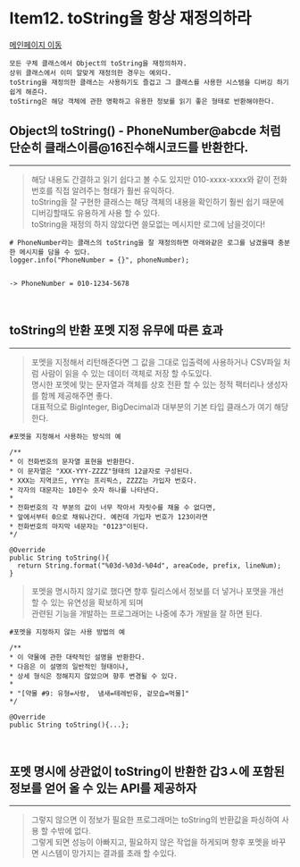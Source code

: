 # Item12. toString을 항상 재정의하라

[메인페이지 이동](../README.md)

```
모든 구체 클래스에서 Object의 toString을 재정의하자.
상위 클래스에서 이미 알맞게 재정의한 경우는 예외다.
toString을 재정의한 클래스는 사용하기도 즐겁고 그 클래스를 사용한 시스템을 디버깅 하기 쉽게 해준다.
toStirng은 해당 객체에 관한 명확하고 유용한 정보를 읽기 좋은 형태로 반환해야한다.
```

## Object의 toString() - PhoneNumber@abcde 처럼 단순히 클래스이름@16진수해시코드를 반환한다.

---

> 해당 내용도 간결하고 읽기 쉽다고 볼 수도 있지만 010-xxxx-xxxx와 같이 전화번호를 직접 알려주는 형태가 훨씬 유익하다. </br>
> toString을 잘 구현한 클래스는 해당 객체의 내용을 확인하기 훨씬 쉽기 때문에 디버깅할때도 유용하게 사용 할 수 있다.</br>
> toString을 재정의 하지 않았다면 쓸모없는 메시지만 로그에 남을것이다!

```
# PhoneNumber라는 클래스의 toString을 잘 재정의하면 아래와같은 로그를 남겼을때 충분한 메시지를 담을 수 있다.
logger.info("PhoneNumber = {}", phoneNumber);


-> PhoneNumber = 010-1234-5678
```

</br>

## toString의 반환 포멧 지정 유무에 따른 효과

---

> 포멧을 지정해서 리턴해준다면 그 값을 그대로 입출력에 사용하거나 CSV파일 처럼 사람이 읽을 수 있는 데이터 객체로 저장 할 수도있다.</br>
> 명시한 포멧에 맞는 문자열과 객체를 상호 전환 할 수 있는 정적 팩터리나 생성자를 함께 제공해주면 좋다.</br>
> 대표적으로 BigInteger, BigDecimal과 대부분의 기본 타입 클래스가 여기 해당한다.

```
#포멧을 지정해서 사용하는 방식의 예

/**
* 이 전화번호의 문자열 표현을 반환한다.
* 이 문자열은 "XXX-YYY-ZZZZ"형태의 12글자로 구성된다.
* XXX는 지역코드, YYY는 프리픽스, ZZZZ는 가입자 번호다.
* 각자의 대문자는 10진수 숫자 하나를 나타낸다.
*
* 전화번호의 각 부분의 값이 너무 작아서 자릿수를 채울 수 없다면,
* 앞에서부터 0으로 채워나간다. 예컨데 가입자 번호가 123이라면
* 전화번호의 마지막 네문자는 "0123"이된다.
*/

@Override
public String toString(){
  return String.format("%03d-%03d-%04d", areaCode, prefix, lineNum);
}
```

> 포멧을 명시하지 않기로 했다면 향후 릴리스에서 정보를 더 넣거나 포맷을 개선 할 수 있는 유연성을 확보하게 되며</br>
> 관련된 기능을 개발하는 프로그래머는 나중에 추가 개발을 잘 하면 된다.

```
#포멧을 지정하지 않는 사용 방법의 예

/**
* 이 약물에 관한 대략적인 설명을 반환한다.
* 다음은 이 설명의 일반적인 형태이나,
* 상세 형식은 정해지지 않았으며 향후 변경될 수 있다.
*
* "[약물 #9: 유형=사랑,  냄새=테레빈유, 겉모습=먹물]"
*/

@Override
public String toString(){...};
```

</br>

## 포멧 명시에 상관없이 toString이 반환한 갑3ㅅ에 포함된 정보를 얻어 올 수 있는 API를 제공하자

---

> 그렇지 않으면 이 정보가 필요한 프로그래머는 toString의 반환값을 파싱하여 사용 할 수밖에 없다.</br>
> 그렇게 되면 성능이 아빠지고, 필요하지 않은 작업을 하게되며 향후 포멧을 바꾸면 시스템이 망가지는 결과를 초래 할 수있다.
